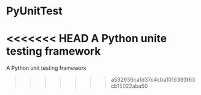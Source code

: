 # PyUnitTest
<<<<<<< HEAD
A Python unite testing framework
=======
A Python unit testing framework
>>>>>>> a532936ca1d37c4cba1016393f63cb15022aba50
